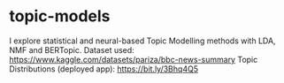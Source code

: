 # topic-models
I explore statistical and neural-based Topic Modelling methods with LDA, NMF and BERTopic.
Dataset used: https://www.kaggle.com/datasets/pariza/bbc-news-summary
Topic Distributions (deployed app): https://bit.ly/3Bhq4Q5
